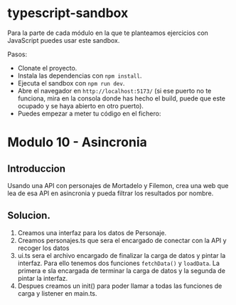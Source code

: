 # typescript-sandbox

Para la parte de cada módulo en la que te planteamos ejercicios con JavaScript puedes usar este sandbox.

Pasos:

- Clonate el proyecto.
- Instala las dependencias con `npm install`.
- Ejecuta el sandbox con `npm run dev`.
- Abre el navegador en `http://localhost:5173/` (si ese puerto no te funciona, mira en la consola donde has hecho el build, puede que este ocupado y se haya abierto en otro puerto).
- Puedes empezar a meter tu código en el fichero:


# Modulo 10 - Asincronia

## Introduccion

Usando una API con personajes de Mortadelo y Filemon, crea una web que lea de esa API en asincronia y pueda filtrar los resultados por nombre.


## Solucion.

1. Creamos una interfaz para los datos de Personaje.
2. Creamos personajes.ts que sera el encargado de conectar con la API y recoger los datos
3. ui.ts sera el archivo encargado de finalizar la carga de datos y pintar la interfaz.
Para ello tenemos dos funciones ```fetchData()``` y ```loadData```. La primera e sla encargada de terminar la carga de datos y la segunda de pintar la interfaz.
4. Despues creamos un init() para poder llamar a todas las funciones de carga y listener en main.ts.
